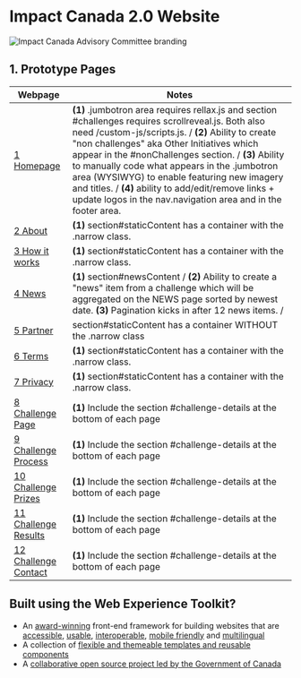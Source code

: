 # Impact Canada 2.0 Website

![Impact Canada Advisory Committee branding](https://www.canada.ca/content/dam/pco-bcp/images/camp/innovation/carousel-en-impact-career.jpg "Impact Canada Advisory Committee branding")

## 1. Prototype Pages

Webpage | Notes
------------- | ------------- 
[1 Homepage](https://loogart.github.io/impact-canada/) | **(1)** .jumbotron area requires rellax.js and section #challenges requires scrollreveal.js. Both also need /custom-js/scripts.js. / **(2)** Ability to create "non challenges" aka Other Initiatives which appear in the #nonChallenges section. / **(3)** Ability to manually code what appears in the .jumbotron area (WYSIWYG) to enable featuring new imagery and titles. / **(4)** ability to add/edit/remove links + update logos in the nav.navigation area and in the footer area.
[2 About](https://loogart.github.io/impact-canada/about.html) | **(1)** section#staticContent has a container with the .narrow class.
[3 How it works](https://loogart.github.io/impact-canada/how-it-works.html) | **(1)** section#staticContent has a container with the .narrow class.
[4 News](https://loogart.github.io/impact-canada/news.html) | **(1)** section#newsContent / **(2)** Ability to create a "news" item from a challenge which will be aggregated on the NEWS page sorted by newest date. **(3)** Pagination kicks in after 12 news items. /
[5 Partner](https://loogart.github.io/impact-canada/partner-with-us.html) | section#staticContent has a container WITHOUT the .narrow class
[6 Terms](https://loogart.github.io/impact-canada/terms.html) | **(1)** section#staticContent has a container with the .narrow class.
[7 Privacy](https://loogart.github.io/impact-canada/privacy.html) | **(1)** section#staticContent has a container with the .narrow class.
[8 Challenge Page](https://loogart.github.io/impact-canada/challenge.html) | **(1)** Include the section #challenge-details at the bottom of each page
[9 Challenge Process](https://loogart.github.io/impact-canada/challenge-process.html) | **(1)** Include the section #challenge-details at the bottom of each page
[10 Challenge Prizes](https://loogart.github.io/impact-canada/challenge-prizes.html) | **(1)** Include the section #challenge-details at the bottom of each page
[11 Challenge Results](https://loogart.github.io/impact-canada/challenge-results.html) | **(1)** Include the section #challenge-details at the bottom of each page
[12 Challenge Contact](https://loogart.github.io/impact-canada/challenge-contact.html) | **(1)** Include the section #challenge-details at the bottom of each page


## Built using the Web Experience Toolkit?

* An [award-winning](http://wet-boew.github.io/wet-boew/docs/ref/accolades-en.html#awards) front-end framework for building websites that are [accessible](http://wet-boew.github.io/wet-boew/index-en.html#accessibility), [usable](http://wet-boew.github.io/wet-boew/index-en.html#usability), [interoperable](http://wet-boew.github.io/wet-boew/index-en.html#interoperability), [mobile friendly](http://wet-boew.github.io/wet-boew/index-en.html#mobile-friendly-responsive-design) and [multilingual](http://wet-boew.github.io/wet-boew/index-en.html#multilingual)
* A collection of [flexible and themeable templates and reusable components](http://wet-boew.github.io/wet-boew/index-en.html#themeable-and-reusable)
* A [collaborative open source project led by the Government of Canada](http://wet-boew.github.io/wet-boew/index-en.html#collaborative-approach)
